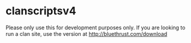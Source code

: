 clanscriptsv4
=============

Please only use this for development purposes only.  If you are looking to run a clan site, use the version at http://bluethrust.com/download
